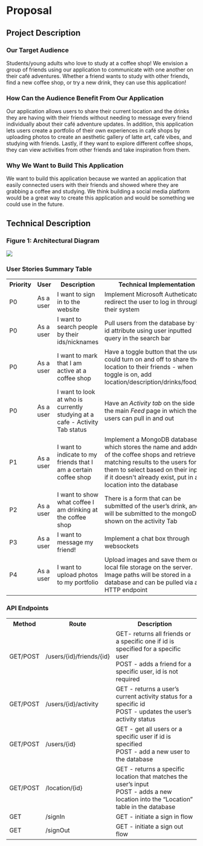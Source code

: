 # Proposal

## Project Description
### Our Target Audience
Students/young adults who love to study at a coffee shop! We envision a group of friends using our application to communicate with one another on their café adventures. Whether a friend wants to study with other friends, find a new coffee shop, or try a new drink, they can use this application!

### How Can the Audience Benefit From Our Application
Our application allows users to share their current location and the drinks they are having with their friends without needing to message every friend individually about their café adventure updates. In addition, this application lets users create a portfolio of their own experiences in café shops by uploading photos to create an aesthetic gallery of latte art, café vibes, and studying with friends. Lastly, if they want to explore different coffee shops, they can view activities from other friends and take inspiration from them.

### Why We Want to Build This Application
We want to build this application because we wanted an application that easily connected users with their friends and showed where they are grabbing a coffee and studying. We think building a social media platform would be a great way to create this application and would be something we could use in the future.

## Technical Description
### Figure 1: Architectural Diagram
<img src="imgs/arch-diagram.GIF">

### User Stories Summary Table
<table>
  <tr>
    <th>Priority</th>
    <th>User</th>
    <th>Description</th>
    <th>Technical Implementation</th>
  </tr>
  <tr>
    <td> P0 </td>
    <td> As a user </td>
    <td> I want to sign in to the website </td>
    <td> Implement Microsoft Autheticator to redirect the user to log in through their system </td>
  </tr>
  <tr>
    <td> P0 </td>
    <td> As a user </td>
    <td> I want to search people by their ids/nicknames </td>
    <td> Pull users from the database by their id attribute using user inputted query in the search bar </td>
  </tr>
  <tr>
    <td> P0 </td>
    <td> As a user </td>
    <td> I want to mark that I am active at a coffee shop </td>
    <td> Have a toggle button that the user could turn on and off to share their location to their friends - when toggle is on, add location/description/drinks/food/etc. </td>
  </tr>
  <tr>
    <td> P0 </td>
    <td> As a user </td>
    <td> I want to look at who is currently studying at a cafe - Activity Tab status </td>
    <td> Have an <em>Activity tab</em> on the side of the main <em>Feed</em> page in which the users can pull in and out </td>
  </tr>
  <tr>
    <td> P1 </td>
    <td> As a user </td>
    <td> I want to indicate to my friends that I am a certain coffee shop </td>
    <td> Implement a MongoDB database which stores the name and address of the coffee shops and retrieve matching results to the users for them to select based on their input; if it doesn't already exist, put in a location into the database </td>
  </tr>
  <tr>
    <td> P2 </td>
    <td> As a user </td>
    <td> I want to show what coffee I am drinking at the coffee shop </td>
    <td> There is a form that can be submitted of the user’s drink, and will be submitted to the mongoDB + shown on the activity Tab </td>
  </tr>
  <tr>
    <td> P3 </td>
    <td> As a user </td>
    <td> I want to message my friend! </td>
    <td> Implement a chat box through websockets </td>
  </tr>
  <tr>
    <td> P4 </td>
    <td> As a user </td>
    <td> I want to upload photos to my portfolio </td>
    <td> Upload images and save them on local file storage on the server. Image paths will be stored in a database and can be pulled via an HTTP endpoint </td>
  </tr>
</table>

### API Endpoints
<table>
  <tr>
    <th>Method</th>
    <th>Route</th>
    <th>Description</th>
  </tr>
  <tr>
    <td> GET/POST </td>
    <td> /users/{id}/friends/{id} </td>
    <td> GET- returns all friends or a specific one if id is specified for a specific user <br>
         POST - adds a friend for a specific user, id is not required </td>
  </tr>
  <tr>
    <td> GET/POST </td>
    <td> /users/{id}/activity </td>
    <td> GET - returns a user’s current activity status for a specific id <br>
         POST - updates the user’s activity status </td>
  </tr>
  <tr>
    <td> GET/POST </td>
    <td> /users/{id} </td>
    <td> GET - get all users or a specific user if id is specified <br>
         POST - add a new user to the database </td>
  </tr>
  <tr>
    <td> GET/POST </td>
    <td> /location/{id} </td>
    <td> GET - returns a specific location that matches the user’s input <br>
         POST - adds a new location into the “Location” table in the database </td>
  </tr>
  <tr>
    <td> GET </td>
    <td> /signIn </td>
    <td> GET - initiate a sign in flow </td>
  </tr>
  <tr>
    <td> GET </td>
    <td> /signOut </td>
    <td> GET - initiate a sign out flow </td>
  </tr>
</table>
